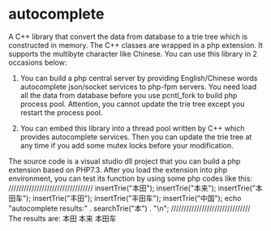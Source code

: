 # autocomplete
A C++ library that convert the data from database to a trie tree which is constructed in memory. The C++ classes are wrapped in a php extension. It supports the multibyte character like Chinese. You can use this library in 2 occasions below:
1)	You can build a php central server by providing English/Chinese words autocomplete json/socket services to php-fpm servers. You need load all the data from database before you use pcntl_fork to build php process pool. Attention, you cannot update the trie tree except you restart the process pool.

2)	You can embed this library into a thread pool written by C++ which provides autocomplete services. Then you can update the trie tree at any time if you add some mutex locks before your modification.

The source code is a visual studio dll project that you can build a php extension based on PHP7.3. After you load the extension into php environment, you can test its function by using some php codes like this:
/////////////////////////////////
insertTrie("本田");
insertTrie("本来");
insertTrie("本田车");
insertTrie("丰田");
insertTrie("丰田车");
insertTrie("中国");
echo "autocomplete results:" . searchTrie("本") . "\n";
///////////////////////////////
The results are: 本田 本来 本田车
